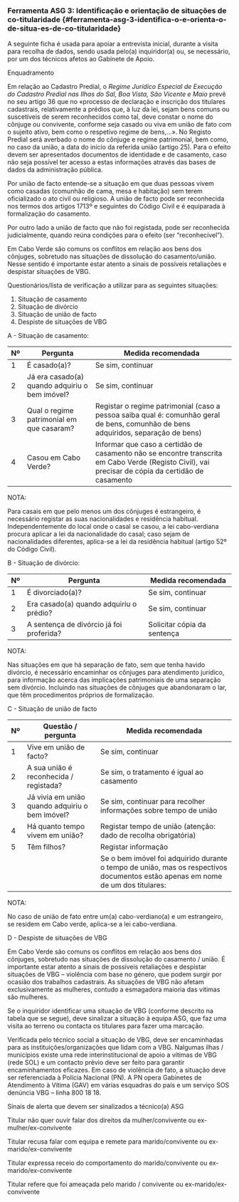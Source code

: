 ### Ferramenta ASG 3: Identificação e orientação de situações de co-titularidade {#ferramenta-asg-3-identifica-o-e-orienta-o-de-situa-es-de-co-titularidade}

A seguinte ficha é usada para apoiar a entrevista inicial, durante a visita para recolha de dados, sendo usada pelo\(a\) inquiridor\(a\) ou, se necessário, por um dos técnicos afetos ao Gabinete de Apoio.

Enquadramento

Em relação ao Cadastro Predial, o _Regime Jurídico Especial de Execução do Cadastro Predial nas Ilhas do Sal, Boa Vista, São Vicente e Maio_ prevê no seu artigo 36 que no «processo de declaração e inscrição dos titulares cadastrais, relativamente a prédios que, à luz da lei, sejam bens comuns ou suscetíveis de serem reconhecidos como tal, deve constar o nome do cônjuge ou convivente, conforme seja casado ou viva em união de fato com o sujeito ativo, bem como o respetivo regime de bens,…». No Registo Predial será averbado o nome do cônjuge e regime patrimonial, bem como, no caso da união, a data do início da referida união \(artigo 25\). Para o efeito devem ser apresentados documentos de identidade e de casamento, caso não seja possível ter acesso a estas informações através das bases de dados da administração pública.

Por união de facto entende-se a situação em que duas pessoas vivem como casadas \(comunhão de cama, mesa e habitação\) sem terem oficializado o ato civil ou religioso. A união de facto pode ser reconhecida nos termos dos artigos 1713º e seguintes do Código Civil e é equiparada à formalização do casamento.

Por outro lado a união de facto que não foi registada, pode ser reconhecida judicialmente, quando reúna condições para o efeito \(ser “reconhecível”\).

Em Cabo Verde são comuns os conflitos em relação aos bens dos cônjuges, sobretudo nas situações de dissolução do casamento/união. Nesse sentido é importante estar atento a sinais de possíveis retaliações e despistar situações de VBG.

Questionários/lista de verificação a utilizar para as seguintes situações:

1. Situação de casamento
2. Situação de divórcio
3. Situação de união de facto
4. Despiste de situações de VBG

A - Situação de casamento:

| Nº | Pergunta | Medida recomendada |
| --- | --- | --- |
| 1 | É casado\(a\)? | Se sim, continuar |
| 2 | Já era casado\(a\) quando adquiriu o bem imóvel? | Se sim, continuar |
| 3 | Qual o regime patrimonial em que casaram? | Registar o regime patrimonial \(caso a pessoa saiba qual é: comunhão geral de bens, comunhão de bens adquiridos, separação de bens\) |
| 4 | Casou em Cabo Verde? | Informar que caso a certidão de casamento não se encontre transcrita em Cabo Verde \(Registo Civil\), vai precisar de cópia da certidão de casamento |

NOTA:

Para casais em que pelo menos um dos cônjuges é estrangeiro, é necessário registar as suas nacionalidades e residência habitual. Independentemente do local onde o casal se casou, a lei cabo-verdiana procura aplicar a lei da nacionalidade do casal; caso sejam de nacionalidades diferentes, aplica-se a lei da residência habitual \(artigo 52º do Código Civil\).

B - Situação de divórcio:

| Nº | Pergunta | Medida recomendada |
| --- | --- | --- |
| 1 | É divorciado\(a\)? | Se sim, continuar |
| 2 | Era casado\(a\) quando adquiriu o prédio? | Se sim, continuar |
| 3 | A sentença de divórcio já foi proferida? | Solicitar cópia da sentença |

NOTA:

Nas situações em que há separação de fato, sem que tenha havido divórcio, é necessário encaminhar os cônjuges para atendimento jurídico, para informação acerca das implicações patrimoniais de uma separação sem divórcio. Incluindo nas situações de cônjuges que abandonaram o lar, que têm procedimentos próprios de formalização.

C - Situação de união de facto

| Nº | Questão / pergunta | Medida recomendada |
| --- | --- | --- |
| 1 | Vive em união de facto? | Se sim, continuar |
| 2 | A sua união é reconhecida / registada? | Se sim, o tratamento é igual ao casamento |
| 3 | Já vivia em união quando adquiriu o bem imóvel? | Se sim, continuar para recolher informações sobre tempo de união |
| 4 | Há quanto tempo vivem em união? | Registar tempo de união \(atenção: dado de recolha obrigatória\) |
| 5 | Têm filhos? | Registar informação |
|  |  | Se o bem imóvel foi adquirido durante o tempo de união, mas os respectivos documentos estão apenas em nome de um dos titulares: |

NOTA:

No caso de união de fato entre um\(a\) cabo-verdiano\(a\) e um estrangeiro, se residem em Cabo verde, aplica-se a lei cabo-verdiana.

D - Despiste de situações de VBG

Em Cabo Verde são comuns os conflitos em relação aos bens dos cônjuges, sobretudo nas situações de dissolução do casamento / união. É importante estar atento a sinais de possíveis retaliações e despistar situações de VBG – violência com base no género, que podem surgir por ocasião dos trabalhos cadastrais. As situações de VBG não afetam exclusivamente as mulheres, contudo a esmagadora maioria das vítimas são mulheres.

Se o inquiridor identificar uma situação de VBG \(conforme descrito na tabela que se segue\), deve sinalizar a situação à equipa ASG, que faz uma visita ao terreno ou contacta os titulares para fazer uma marcação.

Verificada pelo técnico social a situação de VBG, deve ser encaminhadas para as instituições/organizações que lidam com a VBG. Nalgumas ilhas / municípios existe uma rede interinstitucional de apoio a vítimas de VBG \(rede SOL\) e um contacto prévio deve ser feito para garantir encaminhamentos eficazes. Em caso de violência de fato, a situação deve ser referenciada à Polícia Nacional \(PN\). A PN opera Gabinetes de Atendimento à Vítima \(GAV\) em várias esquadras do país e um serviço SOS denúncia VBG – linha 800 18 18.

Sinais de alerta que devem ser sinalizados a técnico\(a\) ASG

Titular não quer ouvir falar dos direitos da mulher/convivente ou ex-mulher/ex-convivente

Titular recusa falar com equipa e remete para marido/convivente ou ex-marido/ex-convivente

Titular expressa receio do comportamento do marido/convivente ou ex-marido/ex-convivente

Titular refere que foi ameaçada pelo marido / convivente ou ex-marido/ex-convivente

